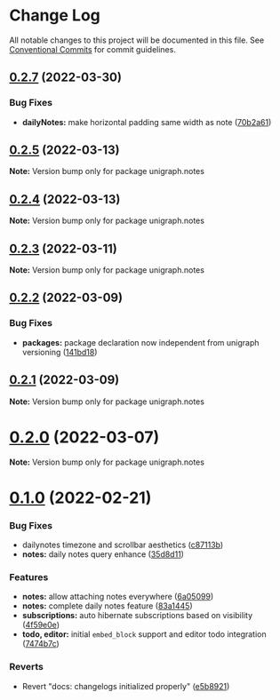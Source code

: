 # Change Log

All notable changes to this project will be documented in this file.
See [Conventional Commits](https://conventionalcommits.org) for commit guidelines.

## [0.2.7](https://github.com/unigraph-dev/unigraph-dev/compare/v0.2.6...v0.2.7) (2022-03-30)


### Bug Fixes

* **dailyNotes:** make horizontal padding same width as note ([70b2a61](https://github.com/unigraph-dev/unigraph-dev/commit/70b2a615efb73ae9e82c71967bf37a3d854c00b9))





## [0.2.5](https://github.com/unigraph-dev/unigraph-dev/compare/v0.2.4...v0.2.5) (2022-03-13)

**Note:** Version bump only for package unigraph.notes





## [0.2.4](https://github.com/unigraph-dev/unigraph-dev/compare/v0.2.3...v0.2.4) (2022-03-13)

**Note:** Version bump only for package unigraph.notes





## [0.2.3](https://github.com/unigraph-dev/unigraph-dev/compare/v0.2.2...v0.2.3) (2022-03-11)

**Note:** Version bump only for package unigraph.notes





## [0.2.2](https://github.com/unigraph-dev/unigraph-dev/compare/v0.2.1...v0.2.2) (2022-03-09)


### Bug Fixes

* **packages:** package declaration now independent from unigraph versioning ([141bd18](https://github.com/unigraph-dev/unigraph-dev/commit/141bd18adb1734db6b3d0280e0bd1104feca1adf))





## [0.2.1](https://github.com/unigraph-dev/unigraph-dev/compare/v0.2.0...v0.2.1) (2022-03-09)

**Note:** Version bump only for package unigraph.notes





# [0.2.0](https://github.com/unigraph-dev/unigraph-dev/compare/v0.1.0...v0.2.0) (2022-03-07)

**Note:** Version bump only for package unigraph.notes





# [0.1.0](https://github.com/unigraph-dev/unigraph-dev/compare/v0.1.10...v0.1.0) (2022-02-21)


### Bug Fixes

* dailynotes timezone and scrollbar aesthetics ([c87113b](https://github.com/unigraph-dev/unigraph-dev/commit/c87113bede3c50f90e9ef91c4d6c126066b57881))
* **notes:** daily notes query enhance ([35d8d11](https://github.com/unigraph-dev/unigraph-dev/commit/35d8d11da7f498847651d7d1544a1d9351b21b7b))


### Features

* **notes:** allow attaching notes everywhere ([6a05099](https://github.com/unigraph-dev/unigraph-dev/commit/6a0509927d171b9d6cdd898c5485271f7db210d2))
* **notes:** complete daily notes feature ([83a1445](https://github.com/unigraph-dev/unigraph-dev/commit/83a14454325a60e9bf362f7166213330af4cf87b))
* **subscriptions:** auto hibernate subscriptions based on visibility ([4f59e0e](https://github.com/unigraph-dev/unigraph-dev/commit/4f59e0e20c28c457b94c6a8076e4f84e9fae0443))
* **todo, editor:** initial `embed_block` support and editor todo integration ([7474b7c](https://github.com/unigraph-dev/unigraph-dev/commit/7474b7c39f21dcb2a316489ee46eb4039fb38fee))


### Reverts

* Revert "docs: changelogs initialized properly" ([e5b8921](https://github.com/unigraph-dev/unigraph-dev/commit/e5b89215d19fb7478cd76898e6473544f21c773e))
